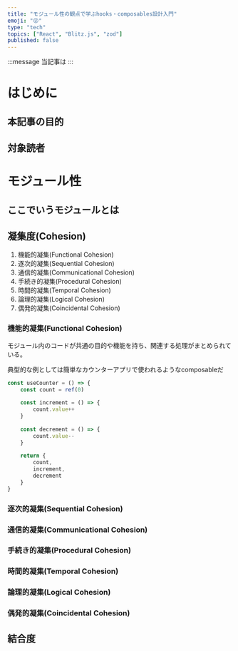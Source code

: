 ```yaml
---
title: "モジュール性の観点で学ぶhooks・composables設計入門"
emoji: "😜"
type: "tech"
topics: ["React", "Blitz.js", "zod"]
published: false
---
```


:::message
当記事は
:::

# はじめに

## 本記事の目的

## 対象読者

# モジュール性

## ここでいうモジュールとは

## 凝集度(Cohesion)

1. 機能的凝集(Functional Cohesion)
2. 逐次的凝集(Sequential Cohesion)
3. 通信的凝集(Communicational Cohesion)
4. 手続き的凝集(Procedural Cohesion)
5. 時間的凝集(Temporal Cohesion)
6. 論理的凝集(Logical Cohesion)
7. 偶発的凝集(Coincidental Cohesion)

### 機能的凝集(Functional Cohesion)

モジュール内のコードが共通の目的や機能を持ち、関連する処理がまとめられている。

典型的な例としては簡単なカウンターアプリで使われるようなcomposableだ

```ts
const useCounter = () => {
    const count = ref(0)
    
    const increment = () => {
        count.value++
    }
    
    const decrement = () => {
        count.value--
    }
    
    return {
        count,
        increment,
        decrement
    }
}
```

### 逐次的凝集(Sequential Cohesion)

### 通信的凝集(Communicational Cohesion)

### 手続き的凝集(Procedural Cohesion)

### 時間的凝集(Temporal Cohesion)

### 論理的凝集(Logical Cohesion)

### 偶発的凝集(Coincidental Cohesion)





## 結合度

# 